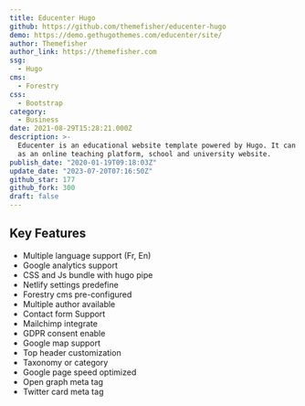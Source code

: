 ```yaml
---
title: Educenter Hugo
github: https://github.com/themefisher/educenter-hugo
demo: https://demo.gethugothemes.com/educenter/site/
author: Themefisher
author_link: https://themefisher.com
ssg:
  - Hugo
cms:
  - Forestry
css:
  - Bootstrap
category:
  - Business
date: 2021-08-29T15:28:21.000Z
description: >-
  Educenter is an educational website template powered by Hugo. It can be used
  as an online teaching platform, school and university website.
publish_date: "2020-01-19T09:18:03Z"
update_date: "2023-07-20T07:16:50Z"
github_star: 177
github_fork: 300
draft: false
---
```


## Key Features

- Multiple language support (Fr, En)
- Google analytics support
- CSS and Js bundle with hugo pipe
- Netlify settings predefine
- Forestry cms pre-configured
- Multiple author available
- Contact form Support
- Mailchimp integrate
- GDPR consent enable
- Google map support
- Top header customization
- Taxonomy or category
- Google page speed optimized
- Open graph meta tag
- Twitter card meta tag
